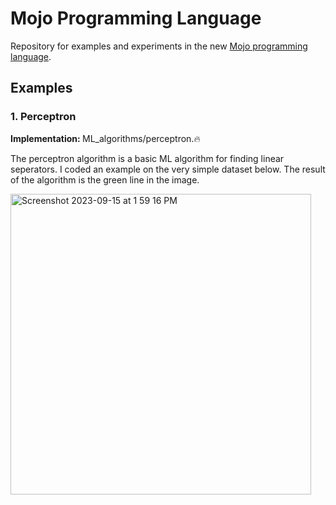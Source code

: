 # Mojo Programming Language

Repository for examples and experiments in the new <a href="https://www.modular.com/mojo">Mojo programming language</a>.

## Examples

### 1. Perceptron
<b>Implementation: </b> ML_algorithms/perceptron.🔥

The perceptron algorithm is a basic ML algorithm for finding linear seperators. I coded an example on the very simple dataset below. The result of the algorithm is the green line in the image.

<img width="481" alt="Screenshot 2023-09-15 at 1 59 16 PM" src="https://github.com/zroe1/mojo/assets/114773939/1c6d4b62-3c50-4496-bf60-b57388e5d0d7">
